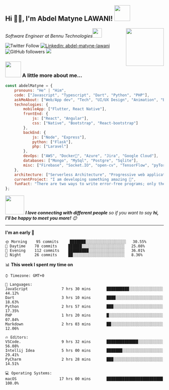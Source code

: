 <h2>Hi 🙏🏻, I'm Abdel Matyne LAWANI! <img src="https://media2.giphy.com/media/KFzFj4yIyyvxcyV220/giphy.gif" width="50"></h2>
<img align='right' src="https://media.giphy.com/media/M9gbBd9nbDrOTu1Mqx/giphy.gif" width="120">
<p><em>Software Engineer at <a>Bennu Technologies</a><img src="https://media.giphy.com/media/WUlplcMpOCEmTGBtBW/giphy.gif" width="30"> 
</em></p>

![Twitter Follow](https://img.shields.io/twitter/follow/kni_flash21?label=Follow)
[![Linkedin: abdel-matyne-lawani](https://img.shields.io/badge/-Matyne-blue?style=flat-square&logo=Linkedin&logoColor=white&link=https://www.linkedin.com/in/anmol-p-singh/)](https://www.linkedin.com/in/abdel-matyne-lawani/)
![GitHub followers](https://img.shields.io/github/followers/matyneKnight?label=Follow&style=social)
![](https://visitor-badge.glitch.me/badge?page_id=matyneKnight.matyneKnight)

### <img src="https://media.giphy.com/media/VgCDAzcKvsR6OM0uWg/giphy.gif" width="50"> A little more about me...  

```javascript
const abdelMatyne = {
    pronouns: "He" | "Him",
    code: ["Javascript", "Typescript", "Dart", "Python", "PHP"],
    askMeAbout: ["Web/App dev", "Tech", "UI/UX Design", "Animation", "Blogger"],
    technologies: {
        mobileApp: ["Flutter, React Native"],
        frontEnd: {
            js: ["React", "Angular"],
            css: ["Native", "Bootstrap", "React-bootstrap"]
        },
        backEnd: {
            js: ["Node", "Express"],
            python: ["Flask"],
            php: ["Laravel"]
        },
        devOps: ["AWS", "Docker🐳", "Azure", "Jira", "Google Cloud"],
        databases: ["Mongo", "MySql", "Postgre", "Sqlite"],
        misc: ["Firebase", "Socket.IO", "open-cv", "TensorFlow", "pyTorch"]
    },
    architecture: ["Serverless Architecture", "Progressive web applications", "Single page applications"],
    currentProject: "I am developing something amazing 🤫",
    funFact: "There are two ways to write error-free programs; only the third one works"
};
```

<img src="https://media.giphy.com/media/LnQjpWaON8nhr21vNW/giphy.gif" width="60"> <em><b>I love connecting with different people</b> so if you want to say <b>hi, I'll be happy to meet you more!</b> 😊</em>

---
**I'm an early 🐤** 

```text
🌞 Morning    95 commits     ███████░░░░░░░░░░░░░░░░░░   30.55% 
🌆 Daytime    78 commits     ██████░░░░░░░░░░░░░░░░░░░   25.08% 
🌃 Evening    112 commits    █████████░░░░░░░░░░░░░░░░   36.01% 
🌙 Night      26 commits     ██░░░░░░░░░░░░░░░░░░░░░░░   8.36%

```


📊 **This week I spent my time on** 

```text
⌚︎ Timezone: GMT+0

💬 Languages: 
JavaScript               7 hrs 30 mins       ██████████░░░░░░░░░░░░░░░   44.12% 
Dart                     3 hrs 10 mins       ████░░░░░░░░░░░░░░░░░░░░░   18.63% 
Python                   2 hrs 57 mins       ███░░░░░░░░░░░░░░░░░░░░░░   17.35% 
PHP                      1 hrs 20 mins       █░░░░░░░░░░░░░░░░░░░░░░░░   07.84% 
Markdown                 2 hrs 03 mins       ██░░░░░░░░░░░░░░░░░░░░░░░   12.06% 

🔥 Editors: 
VSCode.                  9 hrs 32 mins       ██████████████░░░░░░░░░░░   56.08% 
Intellij Idea            5 hrs 00 mins       ███████░░░░░░░░░░░░░░░░░░   29.41% 
PyCharm                  2 hrs 28 mins       ███░░░░░░░░░░░░░░░░░░░░░░   14.51%

💻 Operating Systems: 
macOS                   17 hrs 00 mins       █████████████████████████   100.0%

```
